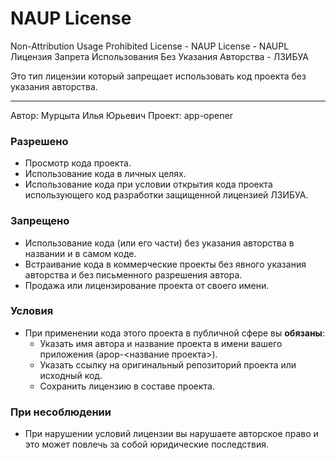 # NAUP License

Non-Attribution Usage Prohibited License - NAUP License - NAUPL
Лицензия Запрета Использования Без Указания Авторства - ЛЗИБУА

Это тип лицензии который запрещает использовать код проекта без указания авторства.

---

Автор: Мурцыта Илья Юрьевич 
Проект: app-opener

### Разрешено

- Просмотр кода проекта.
- Использование кода в личных целях.
- Использование кода при условии открытия кода проекта использующего код разработки защищенной лицензией ЛЗИБУА.
### Запрещено

- Использование кода (или его части) без указания авторства в названии и в самом коде.
- Встраивание кода в коммерческие проекты без явного указания авторства и без письменного разрешения автора.
- Продажа или лицензирование проекта от своего имени.

### Условия

- При применении кода этого проекта в публичной сфере вы **обязаны**:
	- Указать имя автора и название проекта в имени вашего приложения (apop-<название проекта>).
	- Указать ссылку на оригинальный репозиторий проекта или исходный код.
	- Сохранить лицензию в составе проекта.

### При несоблюдении

- При нарушении условий лицензии вы нарушаете авторское право и это может повлечь за собой юридические последствия.
